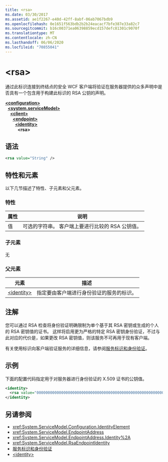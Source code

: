 ```yaml
---
title: <rsa>
ms.date: 03/30/2017
ms.assetid: ae1f2267-e40d-42ff-8abf-06ab7067bdb9
ms.openlocfilehash: 0e1651f563bdb2b2b24eacacf7bfe387e33a82c7
ms.sourcegitcommit: b16c00371ea06398859ecd157defc81301c9070f
ms.translationtype: MT
ms.contentlocale: zh-CN
ms.lasthandoff: 06/06/2020
ms.locfileid: "70855041"
---
```

# \<rsa>
通过此标识连接到终结点的安全 WCF 客户端将验证在服务器提供的众多声明中是否具有一个包含用于构建此标识的 RSA 公钥的声明。  
  
[**\<configuration>**](../configuration-element.md)\
&nbsp;&nbsp;[**\<system.serviceModel>**](system-servicemodel.md)\
&nbsp;&nbsp;&nbsp;&nbsp;[**\<client>**](client.md)\
&nbsp;&nbsp;&nbsp;&nbsp;&nbsp;&nbsp;[**\<endpoint>**](endpoint-of-client.md)\
&nbsp;&nbsp;&nbsp;&nbsp;&nbsp;&nbsp;&nbsp;&nbsp;[**\<identity>**](identity.md)\
&nbsp;&nbsp;&nbsp;&nbsp;&nbsp;&nbsp;&nbsp;&nbsp;&nbsp;&nbsp;**\<rsa>**  
  
## <a name="syntax"></a>语法  
  
```xml  
<rsa value="String" />
```  
  
## <a name="attributes-and-elements"></a>特性和元素  
 以下几节描述了特性、子元素和父元素。  
  
### <a name="attributes"></a>特性  
  
|属性|说明|  
|---------------|-----------------|  
|值|可选的字符串。 客户端上要进行比较的 RSA 公钥值。|  
  
### <a name="child-elements"></a>子元素  
 无  
  
### <a name="parent-elements"></a>父元素  
  
|元素|描述|  
|-------------|-----------------|  
|[\<identity>](identity.md)|指定要由客户端进行身份验证的服务的标识。|  
  
## <a name="remarks"></a>注解  
 您可以通过 RSA 检查将身份验证明确限制为单个基于其 RSA 密钥或生成的个人的 RSA 密钥值的证书。 这样将启用更为严格的特定 RSA 密钥身份验证，不过与此对应的代价是，如果更改 RSA 密钥值，则该服务不可再用于现有客户端。  
  
 有关使用标识向客户端验证服务的详细信息，请参阅[服务标识和身份验证](../../../wcf/feature-details/service-identity-and-authentication.md)。  
  
## <a name="example"></a>示例  
 下面的配置代码指定用于对服务器进行身份验证的 X.509 证书的公钥值。  
  
```xml  
<identity>
  <rsa value="0000000000000000000000000000000000000000000000000000000000000000000000000000000000000000000000000000000000000000000000000000000000000000000000000000000000000000000000000000000000000000000000000000000000000000000000000000000000000000000000000000000000000000000000000000000000000000" />
</identity>
```  
  
## <a name="see-also"></a>另请参阅

- <xref:System.ServiceModel.Configuration.IdentityElement>
- <xref:System.ServiceModel.EndpointAddress>
- <xref:System.ServiceModel.EndpointAddress.Identity%2A>
- <xref:System.ServiceModel.RsaEndpointIdentity>
- [服务标识和身份验证](../../../wcf/feature-details/service-identity-and-authentication.md)
- [\<identity>](identity.md)
